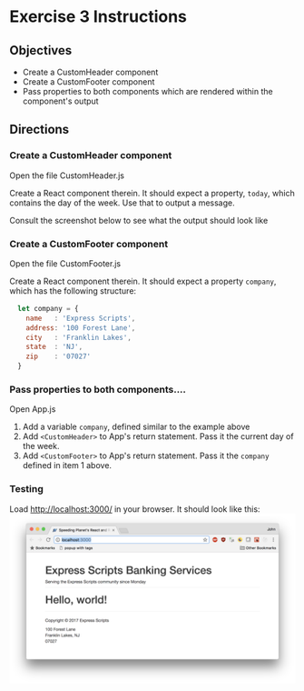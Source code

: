 # Exercise 3 Instructions

## Objectives
* Create a CustomHeader component
* Create a CustomFooter component
* Pass properties to both components which are rendered within the component's output

## Directions
### Create a CustomHeader component
Open the file CustomHeader.js

Create a React component therein.
It should expect a property, `today`, which contains the day of the week.
Use that to output a message.

Consult the screenshot below to see what the output should look like

### Create a CustomFooter component
Open the file CustomFooter.js

Create a React component therein.
It should expect a property `company`, which has the following structure:
```javascript
  let company = {
    name   : 'Express Scripts',
    address: '100 Forest Lane',
    city   : 'Franklin Lakes',
    state  : 'NJ',
    zip    : '07027'
  }
```

### Pass properties to both components....
Open App.js

1) Add a variable `company`, defined similar to the example above
2) Add `<CustomHeader>` to App's return statement. Pass it the current day of the week.
3) Add `<CustomFooter>` to App's return statement. Pass it the `company` defined in item 1 above.

### Testing

Load [http://localhost:3000/](http://localhost:3000/) in your browser. It should look like this: 
![Exercise 3 Solution](images/ex-03-complete.png)
